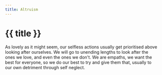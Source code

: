 ```yaml
---
title: Altruism
---
```


# {{ title }}

As lovely as it might seem, our selfless actions usually get prioritised above looking after ourselves. We will go to unending lengths to look after the ones we love, and even the ones we don't. We are empaths, we want the best for everyone, so we do our best to try and give them that, usually to our own detriment through self neglect.
